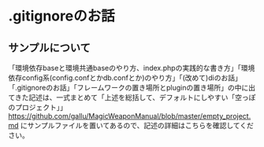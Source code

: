 # .gitignoreのお話



## サンプルについて

「環境依存baseと環境共通baseのやり方、index.phpの実践的な書き方」「環境依存config系(config.confとかdb.confとか)のやり方」「(改めて)diのお話」「.gitignoreのお話」「フレームワークの置き場所とpluginの置き場所」の中に出てきた記述は、一式まとめて「上述を総括して、デフォルトにしやすい「空っぽのプロジェクト」」<https://github.com/gallu/MagicWeaponManual/blob/master/empty_project.md> にサンプルファイルを置いてあるので、記述の詳細はこちらを確認してください。
